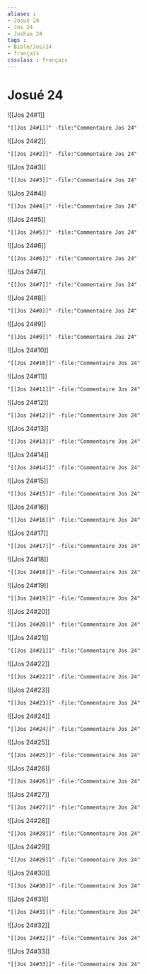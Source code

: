 ```yaml
---
aliases : 
- Josué 24
- Jos 24
- Joshua 24
tags : 
- Bible/Jos/24
- français
cssclass : français
---
```


# Josué 24

![[Jos 24#1]]

```query
"[[Jos 24#1]]" -file:"Commentaire Jos 24"
```

![[Jos 24#2]]

```query
"[[Jos 24#2]]" -file:"Commentaire Jos 24"
```

![[Jos 24#3]]

```query
"[[Jos 24#3]]" -file:"Commentaire Jos 24"
```

![[Jos 24#4]]

```query
"[[Jos 24#4]]" -file:"Commentaire Jos 24"
```

![[Jos 24#5]]

```query
"[[Jos 24#5]]" -file:"Commentaire Jos 24"
```

![[Jos 24#6]]

```query
"[[Jos 24#6]]" -file:"Commentaire Jos 24"
```

![[Jos 24#7]]

```query
"[[Jos 24#7]]" -file:"Commentaire Jos 24"
```

![[Jos 24#8]]

```query
"[[Jos 24#8]]" -file:"Commentaire Jos 24"
```

![[Jos 24#9]]

```query
"[[Jos 24#9]]" -file:"Commentaire Jos 24"
```

![[Jos 24#10]]

```query
"[[Jos 24#10]]" -file:"Commentaire Jos 24"
```

![[Jos 24#11]]

```query
"[[Jos 24#11]]" -file:"Commentaire Jos 24"
```

![[Jos 24#12]]

```query
"[[Jos 24#12]]" -file:"Commentaire Jos 24"
```

![[Jos 24#13]]

```query
"[[Jos 24#13]]" -file:"Commentaire Jos 24"
```

![[Jos 24#14]]

```query
"[[Jos 24#14]]" -file:"Commentaire Jos 24"
```

![[Jos 24#15]]

```query
"[[Jos 24#15]]" -file:"Commentaire Jos 24"
```

![[Jos 24#16]]

```query
"[[Jos 24#16]]" -file:"Commentaire Jos 24"
```

![[Jos 24#17]]

```query
"[[Jos 24#17]]" -file:"Commentaire Jos 24"
```

![[Jos 24#18]]

```query
"[[Jos 24#18]]" -file:"Commentaire Jos 24"
```

![[Jos 24#19]]

```query
"[[Jos 24#19]]" -file:"Commentaire Jos 24"
```

![[Jos 24#20]]

```query
"[[Jos 24#20]]" -file:"Commentaire Jos 24"
```

![[Jos 24#21]]

```query
"[[Jos 24#21]]" -file:"Commentaire Jos 24"
```

![[Jos 24#22]]

```query
"[[Jos 24#22]]" -file:"Commentaire Jos 24"
```

![[Jos 24#23]]

```query
"[[Jos 24#23]]" -file:"Commentaire Jos 24"
```

![[Jos 24#24]]

```query
"[[Jos 24#24]]" -file:"Commentaire Jos 24"
```

![[Jos 24#25]]

```query
"[[Jos 24#25]]" -file:"Commentaire Jos 24"
```

![[Jos 24#26]]

```query
"[[Jos 24#26]]" -file:"Commentaire Jos 24"
```

![[Jos 24#27]]

```query
"[[Jos 24#27]]" -file:"Commentaire Jos 24"
```

![[Jos 24#28]]

```query
"[[Jos 24#28]]" -file:"Commentaire Jos 24"
```

![[Jos 24#29]]

```query
"[[Jos 24#29]]" -file:"Commentaire Jos 24"
```

![[Jos 24#30]]

```query
"[[Jos 24#30]]" -file:"Commentaire Jos 24"
```

![[Jos 24#31]]

```query
"[[Jos 24#31]]" -file:"Commentaire Jos 24"
```

![[Jos 24#32]]

```query
"[[Jos 24#32]]" -file:"Commentaire Jos 24"
```

![[Jos 24#33]]

```query
"[[Jos 24#33]]" -file:"Commentaire Jos 24"
```

